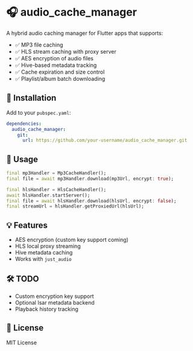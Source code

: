 # 🎧 audio_cache_manager

A hybrid audio caching manager for Flutter apps that supports:

- ✅ MP3 file caching
- ✅ HLS stream caching with proxy server
- ✅ AES encryption of audio files
- ✅ Hive-based metadata tracking
- ✅ Cache expiration and size control
- ✅ Playlist/album batch downloading

## 🔧 Installation

Add to your `pubspec.yaml`:

```yaml
dependencies:
  audio_cache_manager:
    git:
      url: https://github.com/your-username/audio_cache_manager.git
```

## 🚀 Usage

```dart
final mp3Handler = Mp3CacheHandler();
final file = await mp3Handler.download(mp3Url, encrypt: true);

final hlsHandler = HlsCacheHandler();
await hlsHandler.startServer();
final file = await hlsHandler.download(hlsUrl, encrypt: false);
final streamUrl = hlsHandler.getProxiedUrl(hlsUrl);
```

## 💡 Features

- AES encryption (custom key support coming)
- HLS local proxy streaming
- Hive metadata caching
- Works with `just_audio`

## 🛠 TODO

- Custom encryption key support
- Optional Isar metadata backend
- Playback history tracking

## 📄 License

MIT License